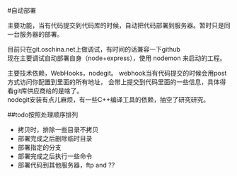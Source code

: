 #自动部署

主要功能，当有代码提交到代码库的时候，自动把代码部署到服务器。暂时只是同一台服务器的部署。

目前只在git.oschina.net上做调试，有时间的话兼容一下github  
现在主要调试自动部署自身（node+express），使用 nodemon 来启动的工程。


主要技术依赖，WebHooks，nodegit。
webhook当有代码提交的时候会用post方式访问你配置到里面的所有地址，
会带上提交到代码里面的一些信息，具体得看git库供应商给的是啥了。  
nodegit安装有点儿麻烦，有一些C++编译工具的依赖，抽空了研究研究。



##todo按照处理顺序排列


- 拷贝时，排除一些目录不拷贝
- 部署完成之后删除临时目录
- 部署指定的分支
- 部署完成之后执行一些命令
- 部署代码到其他服务器，ftp and ??
